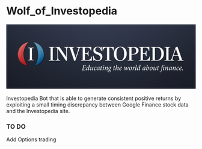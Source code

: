 # Wolf_of_Investopedia

[![N|Solid](static/bg.png)](https://www.investopedia.com/)

Investopedia Bot that is able to generate consistent positive returns by exploiting a small timing discrepancy between Google Finance stock data and the Investopedia site.

### TO DO


Add Options trading
